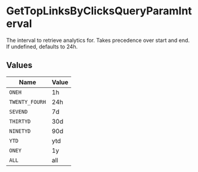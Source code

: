 # GetTopLinksByClicksQueryParamInterval

The interval to retrieve analytics for. Takes precedence over start and end. If undefined, defaults to 24h.


## Values

| Name           | Value          |
| -------------- | -------------- |
| `ONEH`         | 1h             |
| `TWENTY_FOURH` | 24h            |
| `SEVEND`       | 7d             |
| `THIRTYD`      | 30d            |
| `NINETYD`      | 90d            |
| `YTD`          | ytd            |
| `ONEY`         | 1y             |
| `ALL`          | all            |
